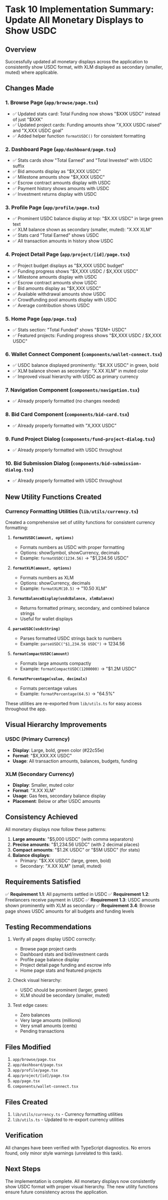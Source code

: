 # Task 10 Implementation Summary: Update All Monetary Displays to Show USDC

## Overview
Successfully updated all monetary displays across the application to consistently show USDC format, with XLM displayed as secondary (smaller, muted) where applicable.

## Changes Made

### 1. Browse Page (`app/browse/page.tsx`)
- ✅ Updated stats card: Total Funding now shows "$XXK USDC" instead of just "$XXK"
- ✅ Updated project cards: Funding amounts show "X,XXX USDC raised" and "X,XXX USDC goal"
- ✅ Added helper function `formatUSDC()` for consistent formatting

### 2. Dashboard Page (`app/dashboard/page.tsx`)
- ✅ Stats cards show "Total Earned" and "Total Invested" with USDC suffix
- ✅ Bid amounts display as "$X,XXX USDC"
- ✅ Milestone amounts show "$X,XXX USDC"
- ✅ Escrow contract amounts display with USDC
- ✅ Payment history shows amounts with USDC
- ✅ Investment returns display with USDC

### 3. Profile Page (`app/profile/page.tsx`)
- ✅ Prominent USDC balance display at top: "$X.XX USDC" in large green text
- ✅ XLM balance shown as secondary (smaller, muted): "X.XX XLM"
- ✅ Stats card "Total Earned" shows USDC
- ✅ All transaction amounts in history show USDC

### 4. Project Detail Page (`app/project/[id]/page.tsx`)
- ✅ Project budget displays as "$X,XXX USDC budget"
- ✅ Funding progress shows "$X,XXX USDC / $X,XXX USDC"
- ✅ Milestone amounts display with USDC
- ✅ Escrow contract amounts show USDC
- ✅ Bid amounts display as "$X,XXX USDC"
- ✅ Available withdrawal amounts show USDC
- ✅ Crowdfunding pool amounts display with USDC
- ✅ Average contribution shows USDC

### 5. Home Page (`app/page.tsx`)
- ✅ Stats section: "Total Funded" shows "$12M+ USDC"
- ✅ Featured projects: Funding progress shows "$X,XXX USDC / $X,XXX USDC"

### 6. Wallet Connect Component (`components/wallet-connect.tsx`)
- ✅ USDC balance displayed prominently: "$X.XX USDC" in green, bold
- ✅ XLM balance shown as secondary: "X.XX XLM" in muted color
- ✅ Improved visual hierarchy with USDC as primary currency

### 7. Navigation Component (`components/navigation.tsx`)
- ✅ Already properly formatted (no changes needed)

### 8. Bid Card Component (`components/bid-card.tsx`)
- ✅ Already properly formatted with "X,XXX USDC"

### 9. Fund Project Dialog (`components/fund-project-dialog.tsx`)
- ✅ Already properly formatted with USDC throughout

### 10. Bid Submission Dialog (`components/bid-submission-dialog.tsx`)
- ✅ Already properly formatted with USDC throughout

## New Utility Functions Created

### Currency Formatting Utilities (`lib/utils/currency.ts`)
Created a comprehensive set of utility functions for consistent currency formatting:

1. **`formatUSDC(amount, options)`**
   - Formats numbers as USDC with proper formatting
   - Options: showSymbol, showCurrency, decimals
   - Example: `formatUSDC(1234.56)` → "$1,234.56 USDC"

2. **`formatXLM(amount, options)`**
   - Formats numbers as XLM
   - Options: showCurrency, decimals
   - Example: `formatXLM(10.5)` → "10.50 XLM"

3. **`formatBalanceDisplay(usdcBalance, xlmBalance)`**
   - Returns formatted primary, secondary, and combined balance strings
   - Useful for wallet displays

4. **`parseUSDC(usdcString)`**
   - Parses formatted USDC strings back to numbers
   - Example: `parseUSDC("$1,234.56 USDC")` → 1234.56

5. **`formatCompactUSDC(amount)`**
   - Formats large amounts compactly
   - Example: `formatCompactUSDC(1200000)` → "$1.2M USDC"

6. **`formatPercentage(value, decimals)`**
   - Formats percentage values
   - Example: `formatPercentage(64.5)` → "64.5%"

These utilities are re-exported from `lib/utils.ts` for easy access throughout the app.

## Visual Hierarchy Improvements

### USDC (Primary Currency)
- **Display**: Large, bold, green color (#22c55e)
- **Format**: "$X,XXX.XX USDC"
- **Usage**: All transaction amounts, balances, budgets, funding

### XLM (Secondary Currency)
- **Display**: Smaller, muted color
- **Format**: "X.XX XLM"
- **Usage**: Gas fees, secondary balance display
- **Placement**: Below or after USDC amounts

## Consistency Achieved

All monetary displays now follow these patterns:

1. **Large amounts**: "$5,000 USDC" (with comma separators)
2. **Precise amounts**: "$1,234.56 USDC" (with 2 decimal places)
3. **Compact amounts**: "$1.2K USDC" or "$5M USDC" (for stats)
4. **Balance displays**: 
   - Primary: "$X.XX USDC" (large, green, bold)
   - Secondary: "X.XX XLM" (small, muted)

## Requirements Satisfied

✅ **Requirement 1.1**: All payments settled in USDC
✅ **Requirement 1.2**: Freelancers receive payment in USDC
✅ **Requirement 1.3**: USDC amounts shown prominently with XLM as secondary
✅ **Requirement 3.4**: Browse page shows USDC amounts for all budgets and funding levels

## Testing Recommendations

1. Verify all pages display USDC correctly:
   - Browse page project cards
   - Dashboard stats and bid/investment cards
   - Profile page balance display
   - Project detail page funding and escrow info
   - Home page stats and featured projects

2. Check visual hierarchy:
   - USDC should be prominent (larger, green)
   - XLM should be secondary (smaller, muted)

3. Test edge cases:
   - Zero balances
   - Very large amounts (millions)
   - Very small amounts (cents)
   - Pending transactions

## Files Modified

1. `app/browse/page.tsx`
2. `app/dashboard/page.tsx`
3. `app/profile/page.tsx`
4. `app/project/[id]/page.tsx`
5. `app/page.tsx`
6. `components/wallet-connect.tsx`

## Files Created

1. `lib/utils/currency.ts` - Currency formatting utilities
2. `lib/utils.ts` - Updated to re-export currency utilities

## Verification

All changes have been verified with TypeScript diagnostics. No errors found, only minor style warnings (unrelated to this task).

## Next Steps

The implementation is complete. All monetary displays now consistently show USDC format with proper visual hierarchy. The new utility functions ensure future consistency across the application.
